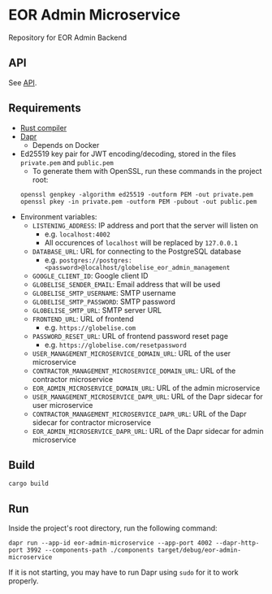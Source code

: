 # EOR Admin Microservice

Repository for EOR Admin Backend

## API

See [API](API.md).

## Requirements

- [Rust compiler](https://www.rust-lang.org/tools/install)
- [Dapr](https://docs.dapr.io/getting-started/)
  - Depends on Docker
- Ed25519 key pair for JWT encoding/decoding, stored in the files `private.pem` and `public.pem`
  - To generate them with OpenSSL, run these commands in the project root:
  ```
  openssl genpkey -algorithm ed25519 -outform PEM -out private.pem
  openssl pkey -in private.pem -outform PEM -pubout -out public.pem
  ```
- Environment variables:
  - `LISTENING_ADDRESS`: IP address and port that the server will listen on
    - e.g. `localhost:4002`
    - All occurences of `localhost` will be replaced by `127.0.0.1`
  - `DATABASE_URL`: URL for connecting to the PostgreSQL database
    - e.g. `postgres://postgres:<password>@localhost/globelise_eor_admin_management`
  - `GOOGLE_CLIENT_ID`: Google client ID
  - `GLOBELISE_SENDER_EMAIL`: Email address that will be used
  - `GLOBELISE_SMTP_USERNAME`: SMTP username
  - `GLOBELISE_SMTP_PASSWORD`: SMTP password
  - `GLOBELISE_SMTP_URL`: SMTP server URL
  - `FRONTEND_URL`: URL of frontend
    - e.g. `https://globelise.com`
  - `PASSWORD_RESET_URL`: URL of frontend password reset page
    - e.g. `https://globelise.com/resetpassword`
  - `USER_MANAGEMENT_MICROSERVICE_DOMAIN_URL`: URL of the user microservice
  - `CONTRACTOR_MANAGEMENT_MICROSERVICE_DOMAIN_URL`: URL of the contractor microservice
  - `EOR_ADMIN_MICROSERVICE_DOMAIN_URL`: URL of the admin microservice
  - `USER_MANAGEMENT_MICROSERVICE_DAPR_URL`: URL of the Dapr sidecar for user microservice
  - `CONTRACTOR_MANAGEMENT_MICROSERVICE_DAPR_URL`: URL of the Dapr sidecar for contractor microservice
  - `EOR_ADMIN_MICROSERVICE_DAPR_URL`: URL of the Dapr sidecar for admin microservice

## Build

```
cargo build
```

## Run

Inside the project's root directory, run the following command:

```
dapr run --app-id eor-admin-microservice --app-port 4002 --dapr-http-port 3992 --components-path ./components target/debug/eor-admin-microservice
```

If it is not starting, you may have to run Dapr using `sudo` for it to work properly.
